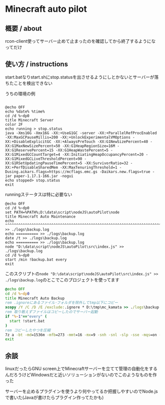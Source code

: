 # Minecraft auto pilot

## 概要 / about
rcon-client使ってサーバー止めて止まったのを確認してから終了するようになってだけ

## 使い方 / instructions
start.batなりstart.shにstop.statusを出させるようにしとかないとサーバーが落ちたことを検出できない

うちの環境の例
```rem !start.bat

@echo OFF
echo %date% %time%
cd /d %~dp0
title Minecraft Server
color 2F
echo running > stop.status
java -Xms16G -Xmx16G -XX:+UseG1GC -server -XX:+ParallelRefProcEnabled -XX:MaxGCPauseMillis=200 -XX:+UnlockExperimentalVMOptions -XX:+DisableExplicitGC -XX:+AlwaysPreTouch -XX:G1NewSizePercent=40 -XX:G1MaxNewSizePercent=50 -XX:G1HeapRegionSize=16M -XX:G1ReservePercent=15 -XX:G1HeapWastePercent=5 -XX:G1MixedGCCountTarget=4 -XX:InitiatingHeapOccupancyPercent=20 -XX:G1MixedGCLiveThresholdPercent=90 -XX:G1RSetUpdatingPauseTimePercent=5 -XX:SurvivorRatio=32 -XX:+PerfDisableSharedMem -XX:MaxTenuringThreshold=1 -Dusing.aikars.flags=https://mcflags.emc.gs -Daikars.new.flags=true -jar paper-1.17.1-166.jar -nogui
echo stopped> stop.status
exit
```
runningステータスは特に必要ない
```rem !maintenance.bat
@echo OFF
cd /d %~dp0
set PATH=%PATH%;D:\data\script\nodeJS\autoPilot\node
title Minecraft Auto Maintenance
echo "^^^^^^^^^^^^^^^^^^^^^^^^^^^^^^^^^^^^^^^^^^^^^^^^^^^^^^^^^^^^^^^^^^^^^^^^^^^^^^" >> ./logs\backup.log
echo ========== >> ./logs\backup.log
date /t >> ./logs\backup.log
echo ========== >> ./logs\backup.log
node "D:\data\script\nodeJS\autoPilot\src\index.js" >> ./logs\backup.log
cd /d %~dp0
start /min !backup.bat every
exit
```
このスクリプトの`node "D:\data\script\nodeJS\autoPilot\src\index.js" >> ./logs\backup.log`のとこでこのプロジェクトを使ってます
```!backup.bat
@echo OFF
cd /d %~dp0
title Minecraft Auto Backup
rem .ignoreにあるファイル･フォルダを除外してtmp以下にコピー
xcopy /Y /C /D /E /exclude:.ignore * D:\tmp\mc_kamata >> ./logs\backup.log
rem 取り敢えずファイルはコピーしたのでサーバー起動
if "%~1"=="every" (
  start !start.bat
)
rem コピーしたやつを圧縮
7z a -bt -md=1536m -mfb=273 -mmt=16 -mx=9 -snh -snl -slp -sse -mqs=on -sdel ".\back\%date:~0,4%%date:~5,2%%date:~8,2%%time:~0,2%%time:~3,2%%time:~6,2%_autosave.7z" "D:\tmp\mc_kamata\*" >> ./logs\backup.log
exit
```

## 余談
linuxだったらGNU screen上でMinecraftサーバーを立てて管理の自動化をするんだろうけどWindowsだと近いソリューションがないのでこのようなものを作った

サーバーを止めるプラグインを使うより何やってるか把握しやすいのでNode.jsで書いた(Javaが書けたらプラグイン作ってたかも)
